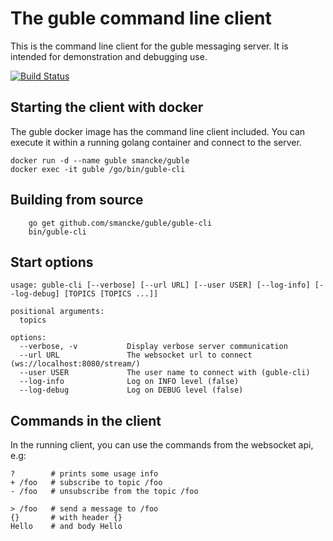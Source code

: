 # The guble command line client

This is the command line client for the guble messaging server. It is intended
for demonstration and debugging use.

[![Build Status](https://api.travis-ci.org/smancke/guble.svg)](https://travis-ci.org/smancke/guble)


## Starting the client with docker 
The guble docker image has the command line client included. You can execute it within a running golang container and
connect to the server.
```
docker run -d --name guble smancke/guble
docker exec -it guble /go/bin/guble-cli
```


## Building from source
```
	go get github.com/smancke/guble/guble-cli
	bin/guble-cli
```

## Start options
```
usage: guble-cli [--verbose] [--url URL] [--user USER] [--log-info] [--log-debug] [TOPICS [TOPICS ...]]

positional arguments:
  topics

options:
  --verbose, -v           Display verbose server communication
  --url URL               The websocket url to connect (ws://localhost:8080/stream/)
  --user USER             The user name to connect with (guble-cli)
  --log-info              Log on INFO level (false)
  --log-debug             Log on DEBUG level (false)
```

## Commands in the client
In the running client, you can use the commands from the websocket api, e.g:
```
?        # prints some usage info
+ /foo   # subscribe to topic /foo
- /foo   # unsubscribe from the topic /foo

> /foo   # send a message to /foo
{}       # with header {}
Hello    # and body Hello
```



